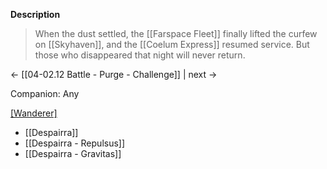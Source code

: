 **Description**
> When the dust settled, the [[Farspace Fleet]] finally lifted the curfew on [[Skyhaven]], and the [[Coelum Express]] resumed service. But those who disappeared that night will never return.

← [[04-02.12 Battle - Purge - Challenge]] | next →

Companion: Any

[[Wanderer]](s)
* [[Despairra]]
* [[Despairra - Repulsus]]
* [[Despairra - Gravitas]]